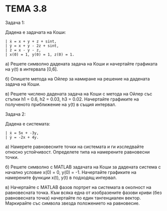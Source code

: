 # ТЕМА 3.8

Задача 1:

Дадена е задачата на Коши:

    | ẋ = x + y + z + sint,
    | ẏ = x + y - 2z + sint,
    | ż = x - y - z,
    | x(0) = 1, y(0) = 1, z(0) = 1.

a) Решете символно дадената задача на Коши и начертайте графиката на y(t) в интервала [0,6].

б) Опишете метода на Ойлер за намиране на решение на дадената задача на Коши.

в) Решете числено дадената задача на Коши с метода на Ойлер със стъпки h1 = 0.6, h2 = 0.03, h3 = 0.02. Начертайте графиките на полученото приближение на y(t) в същия интервал.

Задача 2:

Дадена е системата:

    | ẋ = 5x + -3y,
    | ẏ = -2x + 4y.

а) Намерете равновесните точки на системата и ги изследвайте относно устойчивост. Определете типа на намерените равновесни точки. 

б) Решете символно с MATLAB задачата на Коши за дадената система с начално условие x(0) = 0, y(0) = -1. Начертайте графиките на намерените функции x(t), y(t) в подходящ интервал.

в) Начертайте с MATLAB фазов портрет на системата в околност на равновесната точка. Към всяка една от изобразените фазови криви (без равновесната точка) начертайте по един тангенциален вектор. Маркирайте със символа звезда положението на равновесие. 
